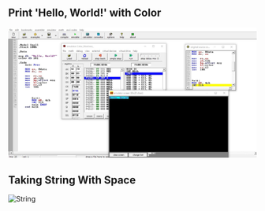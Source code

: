 ## Print 'Hello, World!' with Color 
![Color_Word](https://github.com/Anikcb/Microprocessor/blob/main/Showfile/Color_Word.jpg?raw=true)
## Taking String With Space
![String](https://github.com/Anikcb/Microprocessor/blob/main/Showfile/Sample_Input_With_Space.gif?raw=true)
